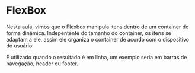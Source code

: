 # FlexBox

Nesta aula, vimos que o Flexbox manipula itens dentro de um container de forma dinâmica. Indepentente do tamanho do container, os itens se adaptam a ele, assim ele organiza o container de acordo com o dispositivo do usuário.

É utilizado quando o resultado é em linha, um exemplo seria em barras de navegação, header ou footer.